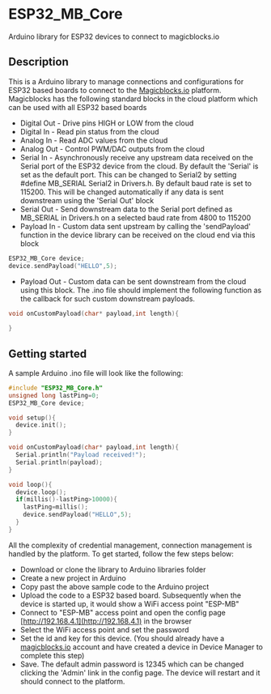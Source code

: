 # ESP32_MB_Core
Arduino library for ESP32 devices to connect to magicblocks.io

## Description

This is a Arduino library to manage connections and configurations for ESP32 based boards to connect to the [Magicblocks.io](http://magicblocks.io) platform. Magicblocks has the following standard blocks in the cloud platform which can be used with all ESP32 based boards
* Digital Out - Drive pins HIGH or LOW from the cloud
* Digital In - Read pin status from the cloud
* Analog In - Read ADC values from the cloud
* Analog Out - Control PWM/DAC outputs from the cloud
* Serial In - Asynchronously receive any upstream data received on the Serial port of the ESP32 device from the cloud. By default the 'Serial' is set as the default port. This can be changed to Serial2 by setting #define MB_SERIAL Serial2 in Drivers.h. By default baud rate is set to 115200. This will be changed automatically if any data is sent downstream using the 'Serial Out' block
* Serial Out - Send downstream data to the Serial port defined as MB_SERIAL in Drivers.h on a selected baud rate from 4800 to 115200
* Payload In - Custom data sent upstream by calling the 'sendPayload' function in the device library can be received on the cloud end via this block
```C
ESP32_MB_Core device;
device.sendPayload("HELLO",5);
```
* Payload Out - Custom data can be sent downstream from the cloud using this block. The .ino file should implement the following function as the callback for such custom downstream payloads.
```C
void onCustomPayload(char* payload,int length){
 
}
```

## Getting started

A sample Arduino .ino file will look like the following:
```C
#include "ESP32_MB_Core.h"
unsigned long lastPing=0;
ESP32_MB_Core device;

void setup(){
  device.init();
}

void onCustomPayload(char* payload,int length){
  Serial.println("Payload received!");
  Serial.println(payload);
}

void loop(){
  device.loop();
  if(millis()-lastPing>10000){
    lastPing=millis();
    device.sendPayload("HELLO",5);
  }
}
```

All the complexity of credential management, connection management is handled by the platform. To get started, follow the few steps below:
* Download or clone the library to Arduino libraries folder
* Create a new project in Arduino
* Copy past the above sample code to the Arduino project
* Upload the code to a ESP32 based board. Subsequently when the device is started up, it would show a WiFi access point "ESP-MB" 
* Connect to "ESP-MB" access point and open the config page [http://192.168.4.1](http://192.168.4.1) in the browser
* Select the WiFi access point and set the password
* Set the id and key for this device. (You should already have a [magicblocks.io](http://magicblocks.io) account and have created a device in Device Manager to complete this step)
* Save. The default admin password is 12345 which can be changed clicking the 'Admin' link in the config page. The device will restart and it should connect to the platform.

